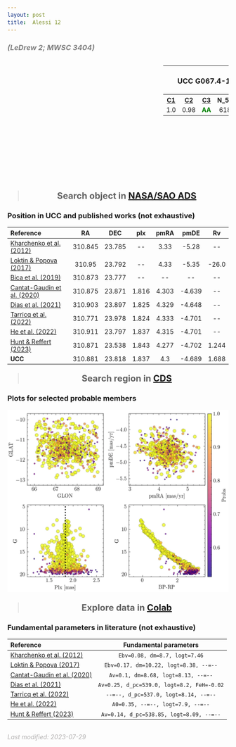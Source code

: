 ```yaml
---
layout: post
title:  Alessi 12
---
```

<h3><span style="color: #808080;"><i>(LeDrew 2; MWSC 3404)</i></span></h3>
<div style="display: flex; justify-content: space-between;">
 <div style="text-align: center;">
 <!-- Left block -->
 <div id="aladin-lite-div" style="width:355px;height:250px;"></div>
 <script type="text/javascript" src="https://aladin.cds.unistra.fr/AladinLite/api/v3/latest/aladin.js" charset="utf-8"></script>
 <script type="text/javascript">
   let aladin;
   A.init.then(() => {
      aladin = A.aladin('#aladin-lite-div', {survey: "P/DSS2/color", fov:1.353, target: "310.881 23.818"});
   });
 </script>
</div>
<!-- Left block -->

<table style="text-align: center; width:355px;height:250px;">
  <!-- Row 1 (title) -->
  <tr>
    <td colspan="5"><h3>UCC G067.4-11.4</h3></td>
  </tr>
  <!-- Row 2 -->
  <tr>
    <th><a href="https://ucc.ar/faq#what-are-the-c1-c2-and-c3-parameters" title="Photometric class">C1</a></th>
    <th><a href="https://ucc.ar/faq#what-are-the-c1-c2-and-c3-parameters" title="Density class">C2</a></th>
    <th><a href="https://ucc.ar/faq#what-are-the-c1-c2-and-c3-parameters" title="Combined class">C3</a></th>
    <th><div title="Stars with membership probability >50%">N_50</div></th>
    <th><div title="Radius that contains half the members [arcmin]">r_50</div></th>
  </tr>
  <!-- Row 3 -->
  <tr>
    <td>1.0</td>
    <td>0.98</td>
    <td><span style="color: green; font-weight: bold;">A</span><span style="color: green; font-weight: bold;">A</span></td>
    <td>618</td>
    <td>40.6</td>
  </tr>
</table>
</div>

> <p style="text-align:center; font-weight: bold; font-size:20px">Search object in <a href="https://ui.adsabs.harvard.edu/search/q=%20collection%3Aastronomy%20body%3A%22Alessi%2012%22&sort=date%20desc%2C%20bibcode%20desc&p_=0" target="_blank">NASA/SAO ADS</a></p>


### Position in UCC and published works (not exhaustive)

| Reference    | RA    | DEC   | plx  | pmRA  | pmDE   |  Rv  |
| :---         | :---: | :---: | :---: | :---: | :---: | :---: |
|[Kharchenko et al. (2012)](https://ui.adsabs.harvard.edu/abs/2012A%26A...543A.156K) | 310.845 | 23.785 | -- | 3.33 | -5.28 | -- |
|[Loktin & Popova (2017)](https://ui.adsabs.harvard.edu/abs/2017AstBu..72..257L/abstract) | 310.95 | 23.792 | -- | 4.33 | -5.35 | -26.0 |
|[Bica et al. (2019)](https://ui.adsabs.harvard.edu/abs/2019AJ....157...12B/abstract) | 310.873 | 23.777 | -- | -- | -- | -- |
|[Cantat-Gaudin et al. (2020)](https://ui.adsabs.harvard.edu/abs/2020A%26A...640A...1C) | 310.875 | 23.871 | 1.816 | 4.303 | -4.639 | -- |
|[Dias et al. (2021)](https://ui.adsabs.harvard.edu/abs/2021MNRAS.504..356D) | 310.903 | 23.897 | 1.825 | 4.329 | -4.648 | -- |
|[Tarricq et al. (2022)](https://ui.adsabs.harvard.edu/abs/2022A%26A...659A..59T/abstract) | 310.771 | 23.978 | 1.824 | 4.333 | -4.701 | -- |
|[He et al. (2022)](https://ui.adsabs.harvard.edu/abs/2022ApJS..262....7H/abstract) | 310.911 | 23.797 | 1.837 | 4.315 | -4.701 | -- |
|[Hunt & Reffert (2023)](https://ui.adsabs.harvard.edu/abs/2023arXiv230313424H/abstract) | 310.871 | 23.538 | 1.843 | 4.277 | -4.702 | 1.244 |
| **UCC** |310.881 | 23.818 | 1.837 | 4.3 | -4.689 | 1.688 |

> <p style="text-align:center; font-weight: bold; font-size:20px">Search region in <a href="http://cdsportal.u-strasbg.fr/?target=310.881%2023.818" target="_blank">CDS</a></p>

### Plots for selected probable members

![CLUSTER](https://raw.githubusercontent.com/ucc23/Q1N/main/plots/alessi12.webp)


> <p style="text-align:center; font-weight: bold; font-size:20px">Explore data in <a href="https://colab.research.google.com/github/UCC23/Q1N/blob/master/notebooks/alessi12.ipynb" target="_blank">Colab</a></p>


### Fundamental parameters in literature (not exhaustive)

| Reference |  Fundamental parameters |
| :---         |     :---:      |
| [Kharchenko et al. (2012)](https://ui.adsabs.harvard.edu/abs/2012A%26A...543A.156K) | `Ebv=0.08, dm=8.7, logt=7.46` |
| [Loktin & Popova (2017)](https://ui.adsabs.harvard.edu/abs/2017AstBu..72..257L/abstract) | `Ebv=0.17, dm=10.22, logt=8.38, --=--` |
| [Cantat-Gaudin et al. (2020)](https://ui.adsabs.harvard.edu/abs/2020A%26A...640A...1C) | `Av=0.1, dm=8.68, logt=8.13, --=--` |
| [Dias et al. (2021)](https://ui.adsabs.harvard.edu/abs/2021MNRAS.504..356D) | `Av=0.25, d_pc=539.0, logt=8.2, FeH=-0.02` |
| [Tarricq et al. (2022)](https://ui.adsabs.harvard.edu/abs/2022A%26A...659A..59T/abstract) | `--=--, d_pc=537.0, logt=8.14, --=--` |
| [He et al. (2022)](https://ui.adsabs.harvard.edu/abs/2022ApJS..262....7H/abstract) | `A0=0.35, --=--, logt=7.9, --=--` |
| [Hunt & Reffert (2023)](https://ui.adsabs.harvard.edu/abs/2023arXiv230313424H/abstract) | `Av=0.14, d_pc=538.85, logt=8.09, --=--` |

<br>
<font color="b3b1b1"><i>Last modified: 2023-07-29</i></font>
